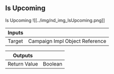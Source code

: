 ## Is Upcoming
Is Upcoming
![[../img/nd_img_IsUpcoming.png]]

|Inputs||
|--|--|
| Target | Campaign Impl Object Reference |

|Outputs||
|--|--|
| Return Value | Boolean |
